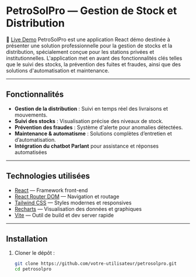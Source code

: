 # PetroSolPro — Gestion de Stock et Distribution
🚀 [Live Demo](https://aza-petro.netlify.app/)
PetroSolPro est une application React démo destinée à présenter une solution professionnelle pour la gestion de stocks et la distribution, spécialement conçue pour les stations privées et institutionnelles. L'application met en avant des fonctionnalités clés telles que le suivi des stocks, la prévention des fuites et fraudes, ainsi que des solutions d'automatisation et maintenance.

---

## Fonctionnalités

- **Gestion de la distribution** : Suivi en temps réel des livraisons et mouvements.
- **Suivi des stocks** : Visualisation précise des niveaux de stock.
- **Prévention des fraudes** : Système d'alerte pour anomalies détectées.
- **Maintenance & automatisme** : Solutions complètes d’entretien et d’automatisation.
- **Intégration du chatbot Parlant** pour assistance et réponses automatisées

---

## Technologies utilisées

- [React](https://reactjs.org/) — Framework front-end
- [React Router DOM](https://reactrouter.com/) — Navigation et routage
- [Tailwind CSS](https://tailwindcss.com/) — Styles modernes et responsives
- [Recharts](https://recharts.org/) — Visualisation des données et graphiques
- [Vite](https://vitejs.dev/) — Outil de build et dev server rapide

---

## Installation

1. Cloner le dépôt :
   ```bash
   git clone https://github.com/votre-utilisateur/petrosolpro.git
   cd petrosolpro
